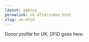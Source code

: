 ```yaml
---
layout: agency
permalink: uk-dfid/index.html
slug: uk-dfid
---
```


Donor profile for UK, DFID goes here.
